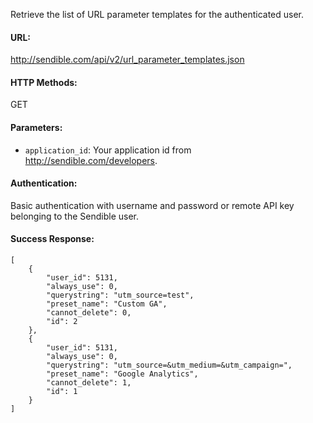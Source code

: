 Retrieve the list of URL parameter templates for the authenticated user.

#### URL: ####
http://sendible.com/api/v2/url_parameter_templates.json

#### HTTP Methods: ####
GET

#### Parameters: ####
  * `application_id`: Your application id from http://sendible.com/developers.

#### Authentication: ####
Basic authentication with username and password or remote API key belonging to the Sendible user.

#### Success Response: ####
```
[
    {
        "user_id": 5131,
        "always_use": 0,
        "querystring": "utm_source=test",
        "preset_name": "Custom GA",
        "cannot_delete": 0,
        "id": 2
    },
    {
        "user_id": 5131,
        "always_use": 0,
        "querystring": "utm_source=&utm_medium=&utm_campaign=",
        "preset_name": "Google Analytics",
        "cannot_delete": 1,
        "id": 1
    }
]
```